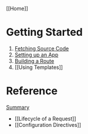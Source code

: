 [[Home]]

# Getting Started

1. [Fetching Source Code](Getting-Started)
1. [Setting up an App](Setting-Up-Your-First-App)
1. [Building a Route](Building-Your-First-Route)
1. [[Using Templates]]

# Reference

[Summary](Framework-Reference)

* [[Lifecycle of a Request]]
* [[Configuration Directives]]
